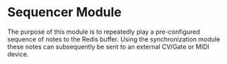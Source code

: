 # Sequencer Module

The purpose of this module is to repeatedly play a pre-configured sequence of notes to the Redis buffer. Using the synchronization module these notes can subsequently be sent to an external CV/Gate or MIDI device.
